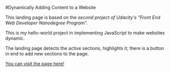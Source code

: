 #Dynamically Adding Content to a Website

This landing page is based on the *second project of Udacity's "Front End Web Developer Nanodegree Program".*

This is my hello-world project in implementing JavaScript to make websites dynamic.

The landing page detects the active sections, highlights it; there is a button in end  to add new sections to the page.

[You can visit the page here!](https://ozziekuda.github.io/dynamic_landing_page/)